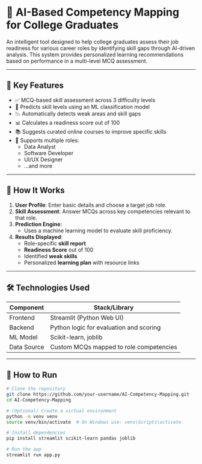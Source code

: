 # 🎯 AI-Based Competency Mapping for College Graduates

An intelligent tool designed to help college graduates assess their job readiness for various career roles by identifying skill gaps through AI-driven analysis. This system provides personalized learning recommendations based on performance in a multi-level MCQ assessment.

---

## 📌 Key Features

- ✅ MCQ-based skill assessment across 3 difficulty levels
- 🧠 Predicts skill levels using an ML classification model
- 📉 Automatically detects weak areas and skill gaps
- 📊 Calculates a readiness score out of 100
- 📚 Suggests curated online courses to improve specific skills
- 🎯 Supports multiple roles:
  - Data Analyst
  - Software Developer
  - UI/UX Designer
  - ...and more

---

## 🧠 How It Works

1. **User Profile**: Enter basic details and choose a target job role.
2. **Skill Assessment**: Answer MCQs across key competencies relevant to that role.
3. **Prediction Engine**:
   - Uses a machine learning model to evaluate skill proficiency.
4. **Results Displayed**:
   - Role-specific **skill report**
   - **Readiness Score** out of 100
   - Identified **weak skills**
   - Personalized **learning plan** with resource links

---

## 🛠️ Technologies Used

| Component     | Stack/Library                          |
|---------------|-----------------------------------------|
| Frontend      | Streamlit (Python Web UI)               |
| Backend       | Python logic for evaluation and scoring |
| ML Model      | Scikit-learn, joblib                    |
| Data Source   | Custom MCQs mapped to role competencies |

---

## 🚀 How to Run

```bash
# Clone the repository
git clone https://github.com/your-username/AI-Competency-Mapping.git
cd AI-Competency-Mapping

# (Optional) Create a virtual environment
python -m venv venv
source venv/bin/activate  # On Windows use: venv\Scripts\activate

# Install dependencies
pip install streamlit scikit-learn pandas joblib

# Run the app
streamlit run app.py
